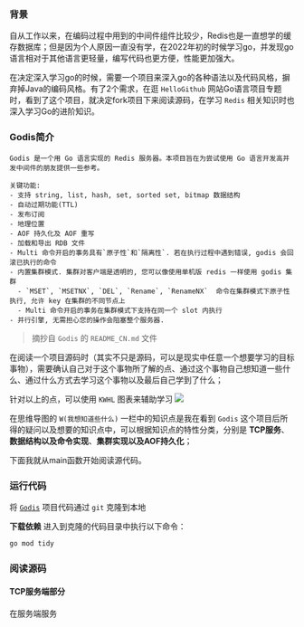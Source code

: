 ### 背景

自从工作以来，在编码过程中用到的中间件组件比较少，Redis也是一直想学的缓存数据库；但是因为个人原因一直没有学，在2022年初的时候学习go，并发现go语言相对于其他语言更轻量，编写代码也更方便，性能更加强大。

在决定深入学习go的时候，需要一个项目来深入go的各种语法以及代码风格，摒弃掉Java的编码风格。有了2个需求，在逛 `HelloGithub` 网站Go语言项目专题时，看到了这个项目，就决定fork项目下来阅读源码，在学习 `Redis` 相关知识时也深入学习Go的进阶知识。



### Godis简介

```
Godis 是一个用 Go 语言实现的 Redis 服务器。本项目旨在为尝试使用 Go 语言开发高并发中间件的朋友提供一些参考。

关键功能:
- 支持 string, list, hash, set, sorted set, bitmap 数据结构
- 自动过期功能(TTL)
- 发布订阅
- 地理位置
- AOF 持久化及 AOF 重写
- 加载和导出 RDB 文件
- Multi 命令开启的事务具有`原子性`和`隔离性`. 若在执行过程中遇到错误, godis 会回滚已执行的命令
- 内置集群模式. 集群对客户端是透明的, 您可以像使用单机版 redis 一样使用 godis 集群
  - `MSET`, `MSETNX`, `DEL`, `Rename`, `RenameNX`  命令在集群模式下原子性执行, 允许 key 在集群的不同节点上
  - Multi 命令开启的事务在集群模式下支持在同一个 slot 内执行
- 并行引擎, 无需担心您的操作会阻塞整个服务器.
```

> 摘抄自 `Godis` 的 `README_CN.md` 文件

在阅读一个项目源码时（其实不只是源码，可以是现实中任意一个想要学习的目标事物），需要确认自己对于这个事物所了解的点、通过这个事物自己想知道一些什么、通过什么方式去学习这个事物以及最后自己学到了什么；

针对以上的点，可以使用 `KWHL` 图表来辅助学习
![](https://images-1306554305.cos.ap-guangzhou.myqcloud.com/202206132057355.png)

在思维导图的 `W(我想知道些什么)` 一栏中的知识点是我在看到 `Godis` 这个项目后所得的疑问以及想要的知识点中，可以根据知识点的特性分类，分别是 **TCP服务**、**数据结构以及命令实现**、**集群实现以及AOF持久化**；

下面我就从main函数开始阅读源代码。


### 运行代码
将  [`Godis`](https://github.com/HDT3213/godis) 项目代码通过 `git` 克隆到本地

**下载依赖**
进入到克隆的代码目录中执行以下命令：
```bash
go mod tidy
```



### 阅读源码

#### TCP服务端部分

在服务端服务


